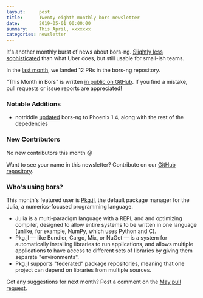 ```yaml
---
layout:     post
title:      Twenty-eighth monthly bors newsletter
date:       2019-05-01 00:00:00
summary:    This April, xxxxxxx
categories: newsletter
---
```


It's another monthly burst of news about bors-ng. [Slightly less sophisticated](https://news.ycombinator.com/item?id=19695027) than what Uber does, but still usable for small-ish teams.

In the [last month](https://github.com/bors-ng/bors-ng/pulls?utf8=%E2%9C%93&q=is%3Apr%20is%3Amerged%20closed%3A2019-04-01..2019-04-30),
we landed 12 PRs in the bors-ng repository.

"This Month in Bors" is written [in public on GitHub][GitHub for TMiB].
If you find a mistake, pull requests or issue reports are appreciated!

[GitHub for TMiB]: https://github.com/bors-ng/bors-ng.github.io


### Notable Additions

* notriddle [updated](https://github.com/bors-ng/bors-ng/pull/635) bors-ng to Phoenix 1.4, along with the rest of the depedencies


### New Contributors

No new contributors this month 😟

Want to see your name in this newsletter? Contribute on our [GitHub repository](https://github.com/bors-ng/bors-ng).


### Who's using bors?

This month's featured user is [Pkg.jl](https://github.com/JuliaLang/Pkg.jl), the default package manager for the Julia, a numerics-focused programming language.

* Julia is a multi-paradigm language with a REPL and and optimizing compiler, designed to allow entire systems to be written in one language (unlike, for example, NumPy, which uses Python and C).
* Pkg.jl — like Bundler, Cargo, Mix, or NuGet — is a system for automatically installing libraries to run applications, and allows multiple applications to have access to different sets of libraries by giving them separate "environments".
* Pkg.jl supports "federated" package repositories, meaning that one project can depend on libraries from multiple sources.

Got any suggestions for next month?
Post a comment on the [May pull request](https://github.com/bors-ng/bors-ng.github.io/pull/77).

